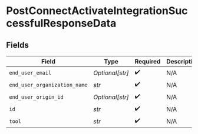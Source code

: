 # PostConnectActivateIntegrationSuccessfulResponseData


## Fields

| Field                        | Type                         | Required                     | Description                  |
| ---------------------------- | ---------------------------- | ---------------------------- | ---------------------------- |
| `end_user_email`             | *Optional[str]*              | :heavy_check_mark:           | N/A                          |
| `end_user_organization_name` | *str*                        | :heavy_check_mark:           | N/A                          |
| `end_user_origin_id`         | *Optional[str]*              | :heavy_check_mark:           | N/A                          |
| `id`                         | *str*                        | :heavy_check_mark:           | N/A                          |
| `tool`                       | *str*                        | :heavy_check_mark:           | N/A                          |